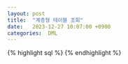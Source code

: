 ```yaml
---
layout: post
title:  "계층형 테이블 조회"
date:   2023-12-27 10:07:00 +0900
categories:  DML
---
```


{% highlight sql %}
{% endhighlight %}